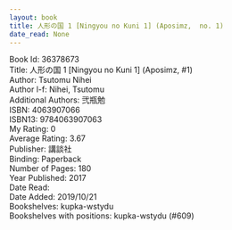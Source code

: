 ```yaml
---
layout: book
title: 人形の国 1 [Ningyou no Kuni 1] (Aposimz,  no. 1)
date_read: None
---
```


Book Id: 36378673<br />
Title: 人形の国 1 [Ningyou no Kuni 1] (Aposimz, #1)<br />
Author: Tsutomu Nihei<br />
Author l-f: Nihei, Tsutomu<br />
Additional Authors: 弐瓶勉<br />
ISBN: 4063907066<br />
ISBN13: 9784063907063<br />
My Rating: 0<br />
Average Rating: 3.67<br />
Publisher: 講談社<br />
Binding: Paperback<br />
Number of Pages: 180<br />
Year Published: 2017<br />
Date Read: <br />
Date Added: 2019/10/21<br />
Bookshelves: kupka-wstydu<br />
Bookshelves with positions: kupka-wstydu (#609)<br />

